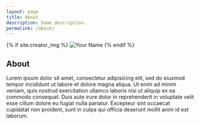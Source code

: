 ```yaml
---
layout: page
title: About
description: Some description.
permalink: /about/
---
```


{% if  site.creator_img %}
<img itemprop="image" class="img-rounded" src="{{ site.creator_img }}" alt="Your Name">
{% endif %}

## About

Lorem ipsum dolor sit amet, consectetur adipisicing elit, sed do eiusmod
tempor incididunt ut labore et dolore magna aliqua. Ut enim ad minim veniam,
quis nostrud exercitation ullamco laboris nisi ut aliquip ex ea commodo
consequat. Duis aute irure dolor in reprehenderit in voluptate velit esse
cillum dolore eu fugiat nulla pariatur. Excepteur sint occaecat cupidatat non
proident, sunt in culpa qui officia deserunt mollit anim id est laborum.
